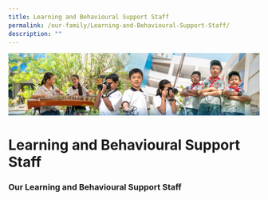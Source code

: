 ```yaml
---
title: Learning and Behavioural Support Staff
permalink: /our-family/Learning-and-Behavioural-Support-Staff/
description: ""
---
```

![](/images/AboutUs.jpg)

Learning and Behavioural Support Staff
======================================

### **Our Learning and Behavioural Support Staff**

